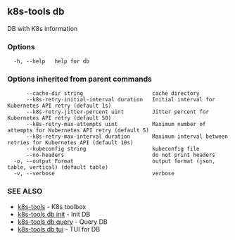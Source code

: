 ## k8s-tools db

DB with K8s information

### Options

```
  -h, --help   help for db
```

### Options inherited from parent commands

```
      --cache-dir string                      cache directory
      --k8s-retry-initial-interval duration   Initial interval for Kubernetes API retry (default 1s)
      --k8s-retry-jitter-percent uint         Jitter percent for Kubernetes API retry (default 50)
      --k8s-retry-max-attempts uint           Maximum number of attempts for Kubernetes API retry (default 5)
      --k8s-retry-max-interval duration       Maximum interval between retries for Kubernetes API (default 10s)
      --kubeconfig string                     kubeconfig file
      --no-headers                            do not print headers
  -o, --output Format                         output format (json, table, vertical) (default table)
  -v, --verbose                               verbose
```

### SEE ALSO

* [k8s-tools](k8s-tools.md)	 - K8s toolbox
* [k8s-tools db init](k8s-tools_db_init.md)	 - Init DB
* [k8s-tools db query](k8s-tools_db_query.md)	 - Query DB
* [k8s-tools db tui](k8s-tools_db_tui.md)	 - TUI for DB

